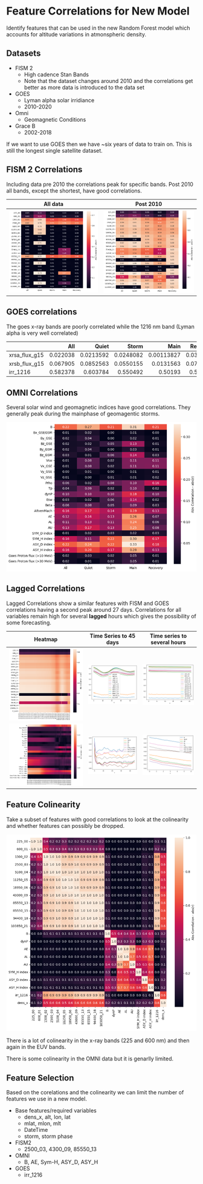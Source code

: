 # Feature Correlations for New Model 

Identify features that can be used in the new Random Forest model which accounts for altitude variations in atmonspheric density.

## Datasets

- FISM 2
    - High cadence Stan Bands
    - Note that the dataset changes around 2010 and the correlations get better as more data is introduced to the data set
- GOES
    - Lyman alpha solar irridiance
    - 2010-2020
- Omni
    - Geomagnetic Conditions
- Grace B
    - 2002-2018
    
If we want to use GOES then we have  ~six years of data to train on. This is still the longest single satellite dataset.

## FISM 2 Correlations

Including data pre 2010 the correlations peak for specific bands. Post 2010 all bands, except the shortest, have good correlations.

All data             |  Post 2010
:-------------------------:|:-------------------------:
![](Figures\FISM_cor.png)  |  ![](Figures\FISM2010_cor.png) 


## GOES correlations

The goes x-ray bands are poorly correlated while the 1216 nm band (Lyman alpha is very well correlated)

|               |      All |     Quiet |     Storm |       Main |   Recovery |
|:--------------|---------:|----------:|----------:|-----------:|-----------:|
| xrsa_flux_g15 | 0.022038 | 0.0213592 | 0.0248082 | 0.00113827 |  0.0359312 |
| xrsb_flux_g15 | 0.067905 | 0.0852563 | 0.0550155 | 0.0131563  |  0.0730478 |
| irr_1216      | 0.582378 | 0.603784  | 0.550492  | 0.50193    |  0.564081  |

## OMNI Correlations

Several solar wind and geomagnetic indices have good correlations. They generally peak during the mainphase of geomagentic storms. 

![](Figures\OMNI_cor.png)


## Lagged Correlations

Lagged Correlations show a similar features with FISM and GOES correlations having a second peak around 27 days. Correlations for all variables remain high for several __lagged__ hours which gives the possibility of some forecasting. 

| Heatmap | Time Series to 45 days | Time series to several hours | 
| ------- | ---------------------- | ----------------------- |
| ![](Figures\FISM_lagged_cor.png) | ![](Figures\FISM_lagged_cor_days.png) |![](Figures\FISM_lagged_cor_hours.png)
| ![](Figures\OMNI_lagged_cor.png) | ![](Figures\OMNI_lagged_cor_days.png) |![](Figures\OMNI_lagged_cor_hours.png)

## Feature Colinearity

Take a subset of features with good correlations to look at the colinearity and whether features can possibly be dropped.

![](Figures\Colinearity.png)

There is a lot of colinearity in the x-ray bands (225 and 600 nm) and then again in the EUV bands.

There is some colinearity in the OMNI data but it is genarlly limited. 

## Feature Selection 

Based on the corelations and the colinearity we can limit the number of features we use in a new model. 

- Base features/required variables
    - dens_x, alt, lon, lat
    - mlat, mlon, mlt
    - DateTime
    - storm, storm phase
- FISM2
    - 2500_03, 4300_09, 85550_13
- OMNI
    - B, AE, Sym-H, ASY_D, ASY_H
- GOES
    - irr_1216

